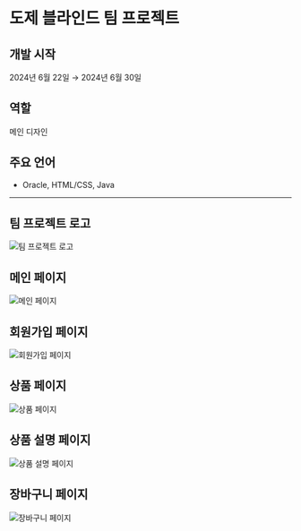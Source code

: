 # 도제 블라인드 팀 프로젝트

## 개발 시작
2024년 6월 22일 → 2024년 6월 30일

## 역할
메인 디자인

## 주요 언어
- Oracle, HTML/CSS, Java

---

## 팀 프로젝트 로고
![팀 프로젝트 로고](https://github.com/user-attachments/assets/2de6c6ce-c238-459a-b7c5-4cc5b769f4b0)

## 메인 페이지
![메인 페이지](https://github.com/user-attachments/assets/b8f99c6f-6568-44b1-8bb2-17c7e7b57be3)

## 회원가입 페이지
![회원가입 페이지](https://github.com/user-attachments/assets/c3b3a8a9-d73b-4bbb-a79d-90a8ea5f862f)

## 상품 페이지
![상품 페이지](https://github.com/user-attachments/assets/56f49c2b-a75c-4678-a3d9-f183dd09ae86)

## 상품 설명 페이지
![상품 설명 페이지](https://github.com/user-attachments/assets/f64a95b5-3d83-4d59-abe5-9c8ad50d8967)

## 장바구니 페이지
![장바구니 페이지](https://github.com/user-attachments/assets/f16d5232-469d-4bac-81fd-e5a6d9e2df04)
